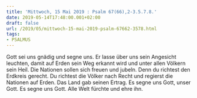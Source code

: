 ```yaml
---
title: 'Mittwoch, 15 Mai 2019 : Psalm 67(66),2-3.5.7.8.'
date: 2019-05-14T17:48:00.001+02:00
draft: false
url: /2019/05/mittwoch-15-mai-2019-psalm-67662-3578.html
tags: 
- PSALMUS
---
```


Gott sei uns gnädig und segne uns. Er lasse über uns sein Angesicht leuchten, damit auf Erden sein Weg erkannt wird und unter allen Völkern sein Heil. Die Nationen sollen sich freuen und jubeln. Denn du richtest den Erdkreis gerecht. Du richtest die Völker nach Recht und regierst die Nationen auf Erden. Das Land gab seinen Ertrag. Es segne uns Gott, unser Gott. Es segne uns Gott. Alle Welt fürchte und ehre ihn.